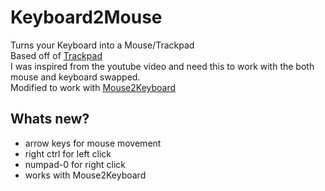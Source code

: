 # Keyboard2Mouse
Turns your Keyboard into a Mouse/Trackpad  
Based off of [Trackpad](https://github.com/HackerPoet/Trackpad)  
I was inspired from the youtube video and need this to work with the both mouse and keyboard swapped.  
Modified to work with [Mouse2Keyboard](https://github.com/M4rkFlor/Mouse2Keyboard)  
## Whats new?
* arrow keys for mouse movement  
* right ctrl for left click  
* numpad-0 for right click  
* works with Mouse2Keyboard  